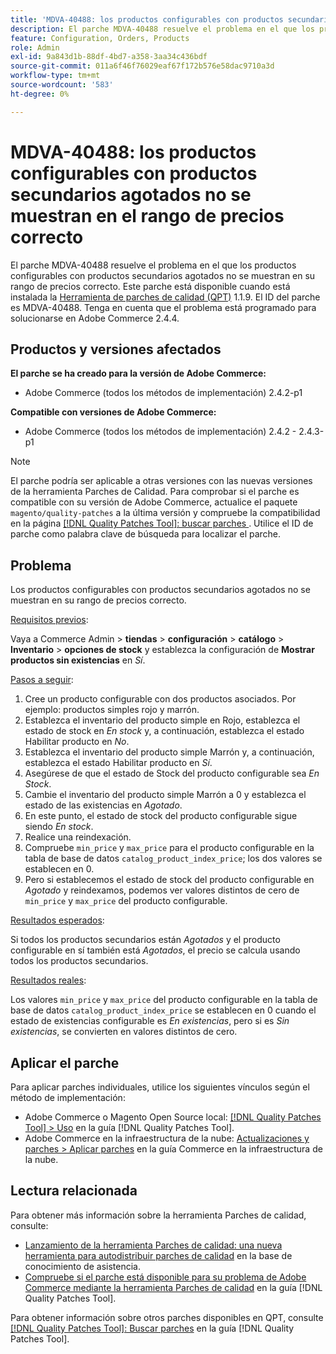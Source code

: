 ```yaml
---
title: 'MDVA-40488: los productos configurables con productos secundarios agotados no se muestran en el rango de precios correcto'
description: El parche MDVA-40488 resuelve el problema en el que los productos configurables con productos secundarios agotados no se muestran en su rango de precios correcto. Este parche está disponible cuando está instalada la [Quality Patches Tool (QPT)](https://experienceleague.adobe.com/en/docs/commerce-operations/tools/quality-patches-tool/quality-patches-tool-to-self-serve-quality-patches) 1.1.9. El ID del parche es MDVA-40488. Tenga en cuenta que el problema está programado para solucionarse en Adobe Commerce 2.4.4.
feature: Configuration, Orders, Products
role: Admin
exl-id: 9a843d1b-88df-4bd7-a358-3aa34c436bdf
source-git-commit: 011a6f46f76029eaf67f172b576e58dac9710a3d
workflow-type: tm+mt
source-wordcount: '583'
ht-degree: 0%

---
```


# MDVA-40488: los productos configurables con productos secundarios agotados no se muestran en el rango de precios correcto

El parche MDVA-40488 resuelve el problema en el que los productos configurables con productos secundarios agotados no se muestran en su rango de precios correcto. Este parche está disponible cuando está instalada la [Herramienta de parches de calidad (QPT)](https://experienceleague.adobe.com/en/docs/commerce-operations/tools/quality-patches-tool/quality-patches-tool-to-self-serve-quality-patches) 1.1.9. El ID del parche es MDVA-40488. Tenga en cuenta que el problema está programado para solucionarse en Adobe Commerce 2.4.4.

## Productos y versiones afectados

**El parche se ha creado para la versión de Adobe Commerce:**

* Adobe Commerce (todos los métodos de implementación) 2.4.2-p1

**Compatible con versiones de Adobe Commerce:**

* Adobe Commerce (todos los métodos de implementación) 2.4.2 - 2.4.3-p1

>[!NOTE]
>
>El parche podría ser aplicable a otras versiones con las nuevas versiones de la herramienta Parches de Calidad. Para comprobar si el parche es compatible con su versión de Adobe Commerce, actualice el paquete `magento/quality-patches` a la última versión y compruebe la compatibilidad en la página [[!DNL Quality Patches Tool]: buscar parches ](https://experienceleague.adobe.com/en/docs/commerce-operations/tools/quality-patches-tool/quality-patches-tool-to-self-serve-quality-patches). Utilice el ID de parche como palabra clave de búsqueda para localizar el parche.

## Problema

Los productos configurables con productos secundarios agotados no se muestran en su rango de precios correcto.

<u>Requisitos previos</u>:

Vaya a Commerce Admin > **tiendas** > **configuración** > **catálogo** > **Inventario** > **opciones de stock** y establezca la configuración de **Mostrar productos sin existencias** en *Sí*.

<u>Pasos a seguir</u>:

1. Cree un producto configurable con dos productos asociados. Por ejemplo: productos simples rojo y marrón.
1. Establezca el inventario del producto simple en Rojo, establezca el estado de stock en *En stock* y, a continuación, establezca el estado Habilitar producto en *No*.
1. Establezca el inventario del producto simple Marrón y, a continuación, establezca el estado Habilitar producto en *Sí*.
1. Asegúrese de que el estado de Stock del producto configurable sea *En Stock*.
1. Cambie el inventario del producto simple Marrón a 0 y establezca el estado de las existencias en *Agotado*.
1. En este punto, el estado de stock del producto configurable sigue siendo *En stock*.
1. Realice una reindexación.
1. Compruebe `min_price` y `max_price` para el producto configurable en la tabla de base de datos `catalog_product_index_price`; los dos valores se establecen en 0.
1. Pero si establecemos el estado de stock del producto configurable en *Agotado* y reindexamos, podemos ver valores distintos de cero de `min_price` y `max_price` del producto configurable.

<u>Resultados esperados</u>:

Si todos los productos secundarios están *Agotados* y el producto configurable en sí también está *Agotados*, el precio se calcula usando todos los productos secundarios.

<u>Resultados reales</u>:

Los valores `min_price` y `max_price` del producto configurable en la tabla de base de datos `catalog_product_index_price` se establecen en 0 cuando el estado de existencias configurable es *En existencias*, pero si es *Sin existencias*, se convierten en valores distintos de cero.

## Aplicar el parche

Para aplicar parches individuales, utilice los siguientes vínculos según el método de implementación:

* Adobe Commerce o Magento Open Source local: [[!DNL Quality Patches Tool] > Uso](/help/tools/quality-patches-tool/usage.md) en la guía [!DNL Quality Patches Tool].
* Adobe Commerce en la infraestructura de la nube: [Actualizaciones y parches > Aplicar parches](https://experienceleague.adobe.com/docs/commerce-cloud-service/user-guide/develop/upgrade/apply-patches.html) en la guía Commerce en la infraestructura de la nube.

## Lectura relacionada

Para obtener más información sobre la herramienta Parches de calidad, consulte:

* [Lanzamiento de la herramienta Parches de calidad: una nueva herramienta para autodistribuir parches de calidad](https://experienceleague.adobe.com/en/docs/commerce-operations/tools/quality-patches-tool/quality-patches-tool-to-self-serve-quality-patches) en la base de conocimiento de asistencia.
* [Compruebe si el parche está disponible para su problema de Adobe Commerce mediante la herramienta Parches de calidad](/help/tools/quality-patches-tool/patches-available-in-qpt/check-patch-for-magento-issue-with-magento-quality-patches.md) en la guía [!DNL Quality Patches Tool].

Para obtener información sobre otros parches disponibles en QPT, consulte [[!DNL Quality Patches Tool]: Buscar parches](https://experienceleague.adobe.com/tools/commerce-quality-patches/index.html) en la guía [!DNL Quality Patches Tool].
